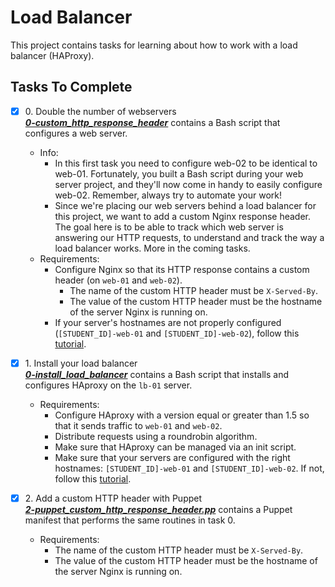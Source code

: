 # Load Balancer

This project contains tasks for learning about how to work with a load balancer (HAProxy).

## Tasks To Complete

+ [x] 0\. Double the number of webservers<br/>_**[0-custom_http_response_header](0-custom_http_response_header)**_ contains a Bash script that configures a web server.
  + Info:
    + In this first task you need to configure web-02 to be identical to web-01. Fortunately, you built a Bash script during your web server project, and they'll now come in handy to easily configure web-02. Remember, always try to automate your work!
    + Since we're placing our web servers behind a load balancer for this project, we want to add a custom Nginx response header. The goal here is to be able to track which web server is answering our HTTP requests, to understand and track the way a load balancer works. More in the coming tasks.
  + Requirements:
    + Configure Nginx so that its HTTP response contains a custom header (on `web-01` and `web-02`).
      + The name of the custom HTTP header must be `X-Served-By`.
      + The value of the custom HTTP header must be the hostname of the server Nginx is running on.
    + If your server's hostnames are not properly configured (`[STUDENT_ID]-web-01` and `[STUDENT_ID]-web-02`), follow this [tutorial](https://docs.aws.amazon.com/AWSEC2/latest/UserGuide/set-hostname.html).

+ [x] 1\. Install your load balancer<br/>_**[0-install_load_balancer](0-install_load_balancer)**_ contains a Bash script that installs and configures HAproxy on the `lb-01` server.
  + Requirements:
    + Configure HAproxy with a version equal or greater than 1.5 so that it sends traffic to `web-01` and `web-02`.
    + Distribute requests using a roundrobin algorithm.
    + Make sure that HAproxy can be managed via an init script.
    + Make sure that your servers are configured with the right hostnames: `[STUDENT_ID]-web-01` and `[STUDENT_ID]-web-02`. If not, follow this [tutorial](https://docs.aws.amazon.com/AWSEC2/latest/UserGuide/set-hostname.html).

+ [x] 2\. Add a custom HTTP header with Puppet<br/>_**[2-puppet_custom_http_response_header.pp](2-puppet_custom_http_response_header.pp)**_ contains a Puppet manifest that performs the same routines in task 0.
  + Requirements:
    + The name of the custom HTTP header must be `X-Served-By`.
    + The value of the custom HTTP header must be the hostname of the server Nginx is running on.
